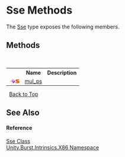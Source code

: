 # Sse Methods
 

The <a href="92497378-0283-8a91-be40-acf76e32fe53.md">Sse</a> type exposes the following members.


## Methods
&nbsp;<table><tr><th></th><th>Name</th><th>Description</th></tr><tr><td>![Public method](media/pubmethod.gif "Public method")![Static member](media/static.gif "Static member")</td><td><a href="5aa0b264-ae5d-6b0c-ff00-0909238df54b.md">mul_ps</a></td><td /></tr></table>&nbsp;
<a href="#sse-methods">Back to Top</a>

## See Also


#### Reference
<a href="92497378-0283-8a91-be40-acf76e32fe53.md">Sse Class</a><br /><a href="9f5b8006-2c37-41b0-e4a7-879e2dce2cfd.md">Unity.Burst.Intrinsics.X86 Namespace</a><br />